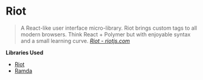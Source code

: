 # Riot
> A React-like user interface micro-library. Riot brings custom tags to all modern browsers. Think React + Polymer but with enjoyable syntax and a small learning curve.
> *[Riot - riotjs.com](http://riotjs.com/)*

**Libraries Used**

- [Riot](http://riotjs.com/)
- [Ramda](http://ramdajs.com/)
